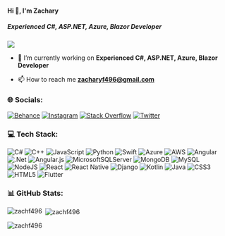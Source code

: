 #### Hi 👋, I'm Zachary
##### **Experienced C#, ASP.NET, Azure, Blazor Developer**

[![](https://visitcount.itsvg.in/api?id=zachf496&icon=0&color=9)](https://visitcount.itsvg.in)

- 🔭 I’m currently working on **Experienced C#, ASP.NET, Azure, Blazor Developer**

- 📫 How to reach me **zacharyf496@gmail.com**

### 🌐 Socials:
[![Behance](https://img.shields.io/badge/Behance-1769ff?logo=behance&logoColor=white)](https://behance.net/zachf496) [![Instagram](https://img.shields.io/badge/Instagram-%23E4405F.svg?logo=Instagram&logoColor=white)](https://instagram.com/zachf496) [![Stack Overflow](https://img.shields.io/badge/-Stackoverflow-FE7A16?logo=stack-overflow&logoColor=white)](https://stackoverflow.com/users/zachf496) [![Twitter](https://img.shields.io/badge/Twitter-%231DA1F2.svg?logo=Twitter&logoColor=white)](https://twitter.com/zachf496) 

### 💻 Tech Stack:
![C#](https://img.shields.io/badge/c%23-%23239120.svg?style=flat&logo=c-sharp&logoColor=white) ![C++](https://img.shields.io/badge/c++-%2300599C.svg?style=flat&logo=c%2B%2B&logoColor=white) ![JavaScript](https://img.shields.io/badge/javascript-%23323330.svg?style=flat&logo=javascript&logoColor=%23F7DF1E) ![Python](https://img.shields.io/badge/python-3670A0?style=flat&logo=python&logoColor=ffdd54) ![Swift](https://img.shields.io/badge/swift-F54A2A?style=flat&logo=swift&logoColor=white) ![Azure](https://img.shields.io/badge/azure-%230072C6.svg?style=flat&logo=azure-devops&logoColor=white) ![AWS](https://img.shields.io/badge/AWS-%23FF9900.svg?style=flat&logo=amazon-aws&logoColor=white) ![Angular](https://img.shields.io/badge/angular-%23DD0031.svg?style=flat&logo=angular&logoColor=white) ![.Net](https://img.shields.io/badge/.NET-5C2D91?style=flat&logo=.net&logoColor=white) ![Angular.js](https://img.shields.io/badge/angular.js-%23E23237.svg?style=flat&logo=angularjs&logoColor=white) ![MicrosoftSQLServer](https://img.shields.io/badge/Microsoft%20SQL%20Sever-CC2927?style=flat&logo=microsoft%20sql%20server&logoColor=white) ![MongoDB](https://img.shields.io/badge/MongoDB-%234ea94b.svg?style=flat&logo=mongodb&logoColor=white) ![MySQL](https://img.shields.io/badge/mysql-%2300f.svg?style=flat&logo=mysql&logoColor=white) ![NodeJS](https://img.shields.io/badge/node.js-6DA55F?style=flat&logo=node.js&logoColor=white) ![React](https://img.shields.io/badge/react-%2320232a.svg?style=flat&logo=react&logoColor=%2361DAFB) ![React Native](https://img.shields.io/badge/react_native-%2320232a.svg?style=flat&logo=react&logoColor=%2361DAFB) ![Django](https://img.shields.io/badge/django-%23092E20.svg?style=flat&logo=django&logoColor=white) ![Kotlin](https://img.shields.io/badge/kotlin-%230095D5.svg?style=flat&logo=kotlin&logoColor=white) ![Java](https://img.shields.io/badge/java-%23ED8B00.svg?style=flat&logo=java&logoColor=white) ![CSS3](https://img.shields.io/badge/css3-%231572B6.svg?style=flat&logo=css3&logoColor=white) ![HTML5](https://img.shields.io/badge/html5-%23E34F26.svg?style=flat&logo=html5&logoColor=white) ![Flutter](https://img.shields.io/badge/Flutter-%2302569B.svg?style=flat&logo=Flutter&logoColor=white)
### 📊 GitHub Stats:
<p><img align="left" src="https://github-readme-stats.vercel.app/api/top-langs?username=zachf496&show_icons=true&locale=en&layout=compact" alt="zachf496" /></p>

<p>&nbsp;<img align="center" src="https://github-readme-stats.vercel.app/api?username=zachf496&show_icons=true&locale=en" alt="zachf496" /></p>

<p><img align="center" src="https://github-readme-streak-stats.herokuapp.com/?user=zachf496&" alt="zachf496" /></p>

